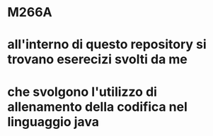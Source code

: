 # M266A
# all'interno di questo repository si trovano eserecizi svolti da me 
# che svolgono l'utilizzo di allenamento della codifica nel linguaggio java
